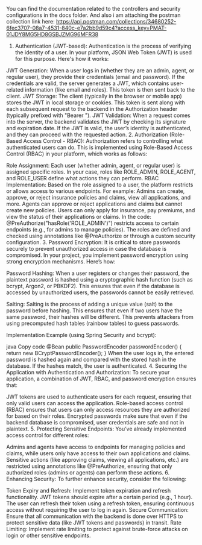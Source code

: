 You can find the documentation related to the controllers and security configurations in the docs folder. And also i am attaching the postman collection link here: https://api.postman.com/collections/34680252-6fec3707-08a7-4531-840c-e7a2bb9d59c4?access_key=PMAT-01JDY8MG5HD8GSBJZMG96MFR38


1. Authentication (JWT-based):
Authentication is the process of verifying the identity of a user. In your platform, JSON Web Token (JWT) is used for this purpose. Here's how it works:

JWT Generation: When a user logs in (whether they are an admin, agent, or regular user), they provide their credentials (email and password). If the credentials are valid, the server generates a JWT, which contains user-related information (like email and roles). This token is then sent back to the client.
JWT Storage: The client (typically in the browser or mobile app) stores the JWT in local storage or cookies. This token is sent along with each subsequent request to the backend in the Authorization header (typically prefixed with "Bearer ").
JWT Validation: When a request comes into the server, the backend validates the JWT by checking its signature and expiration date. If the JWT is valid, the user’s identity is authenticated, and they can proceed with the requested action.
2. Authorization (Role-Based Access Control - RBAC):
Authorization refers to controlling what authenticated users can do. This is implemented using Role-Based Access Control (RBAC) in your platform, which works as follows:

Role Assignment: Each user (whether admin, agent, or regular user) is assigned specific roles. In your case, roles like ROLE_ADMIN, ROLE_AGENT, and ROLE_USER define what actions they can perform.
RBAC Implementation: Based on the role assigned to a user, the platform restricts or allows access to various endpoints. For example:
Admins can create, approve, or reject insurance policies and claims, view all applications, and more.
Agents can approve or reject applications and claims but cannot create new policies.
Users can only apply for insurance, pay premiums, and view the status of their applications or claims.
In the code:
@PreAuthorize("hasRole('ROLE_ADMIN')") restricts access to certain endpoints (e.g., for admins to manage policies).
The roles are defined and checked using annotations like @PreAuthorize or through a custom security configuration.
3. Password Encryption:
It is critical to store passwords securely to prevent unauthorized access in case the database is compromised. In your project, you implement password encryption using strong encryption mechanisms. Here’s how:

Password Hashing: When a user registers or changes their password, the plaintext password is hashed using a cryptographic hash function (such as bcrypt, Argon2, or PBKDF2). This ensures that even if the database is accessed by unauthorized users, the passwords cannot be easily retrieved.

Salting: Salting is the process of adding a unique value (salt) to the password before hashing. This ensures that even if two users have the same password, their hashes will be different. This prevents attackers from using precomputed hash tables (rainbow tables) to guess passwords.

Implementation Example (using Spring Security and bcrypt):

java
Copy code
@Bean
public PasswordEncoder passwordEncoder() {
    return new BCryptPasswordEncoder();
}
When the user logs in, the entered password is hashed again and compared with the stored hash in the database. If the hashes match, the user is authenticated.
4. Securing the Application with Authentication and Authorization:
To secure your application, a combination of JWT, RBAC, and password encryption ensures that:

JWT tokens are used to authenticate users for each request, ensuring that only valid users can access the application.
Role-based access control (RBAC) ensures that users can only access resources they are authorized for based on their roles.
Encrypted passwords make sure that even if the backend database is compromised, user credentials are safe and not in plaintext.
5. Protecting Sensitive Endpoints:
You’ve already implemented access control for different roles:

Admins and agents have access to endpoints for managing policies and claims, while users only have access to their own applications and claims.
Sensitive actions (like approving claims, viewing all applications, etc.) are restricted using annotations like @PreAuthorize, ensuring that only authorized roles (admins or agents) can perform these actions.
6. Enhancing Security:
To further enhance security, consider the following:

Token Expiry and Refresh: Implement token expiration and refresh functionality. JWT tokens should expire after a certain period (e.g., 1 hour). The user can refresh their token using a refresh token, ensuring continuous access without requiring the user to log in again.
Secure Communication: Ensure that all communication with the backend is done over HTTPS to protect sensitive data (like JWT tokens and passwords) in transit.
Rate Limiting: Implement rate limiting to protect against brute-force attacks on login or other sensitive endpoints.


